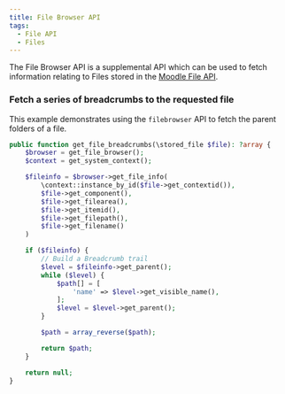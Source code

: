 ```yaml
---
title: File Browser API
tags:
  - File API
  - Files
---
```


The File Browser API is a supplemental API which can be used to fetch information relating to Files stored in the [Moodle File API](./index.md).

### Fetch a series of breadcrumbs to the requested file

This example demonstrates using the `filebrowser` API to fetch the parent folders of a file.

```php
public function get_file_breadcrumbs(\stored_file $file): ?array {
    $browser = get_file_browser();
    $context = get_system_context();

    $fileinfo = $browser->get_file_info(
        \context::instance_by_id($file->get_contextid()),
        $file->get_component(),
        $file->get_filearea(),
        $file->get_itemid(),
        $file->get_filepath(),
        $file->get_filename()
    )

    if ($fileinfo) {
        // Build a Breadcrumb trail
        $level = $fileinfo->get_parent();
        while ($level) {
            $path[] = [
                'name' => $level->get_visible_name(),
            ];
            $level = $level->get_parent();
        }

        $path = array_reverse($path);

        return $path;
    }

    return null;
}
```
